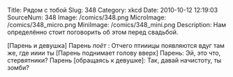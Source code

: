 Title: Рядом с тобой 
Slug: 348 
Category: xkcd 
Date: 2010-10-12 12:19:03 
SourceNum: 348 
Image: /comics/348.png 
MicroImage: /comics/348_micro.png 
MiniImage: /comics/348_mini.png 
Description: Нам определённо стоит поговорить об этом перед свадьбой. 

[Парень и девушка]
Парень *поёт* : Отчего птииицы появляются вдуг там же, где ииии ты
[Парень поднимает голову вверх]
Парень: Эй, это что, стервятники? 
Парень [обращаясь к девушке]: Так, давай начистоту, ты зомби?